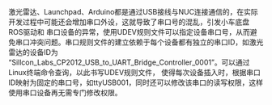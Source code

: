 激光雷达、Launchpad、Arduino都是通过USB接线与NUC连接通信的，在实际开发过程中可能还会增加串口外设，这就导致了串口号的混乱，引发小车底盘ROS驱动和
串口设备的异常，使用UDEV规则文件可以指定设备串口号，从而避免串口冲突问题。串口规则文件的建立依赖于每个设备都有独立的串口ID，如激光雷达的设备ID为
“Sillcon_Labs_CP2012_USB_to_UART_Bridge_Controller_0001”。可以通过Linux终端命令查询，以此书写UDEV规则文件，
使得每次设备插入时，根据串口ID映射为固定的串口号，如ttyUSB001，同时还可以修改该串口的读写权限，这样使用串口设备再无需专门修改权限。
